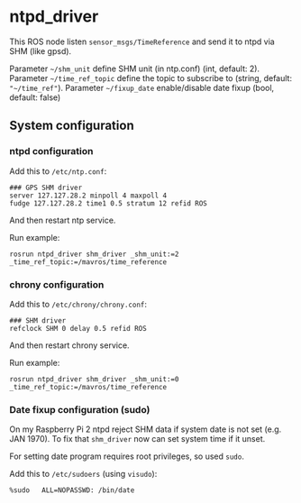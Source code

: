 ntpd\_driver
============

This ROS node listen `sensor_msgs/TimeReference` and send it to ntpd via SHM (like gpsd).

Parameter `~/shm_unit` define SHM unit (in ntp.conf) (int, default: 2).
Parameter `~/time_ref_topic` define the topic to subscribe to (string, default: `"~/time_ref"`).
Parameter `~/fixup_date` enable/disable date fixup (bool, default: false)


System configuration
--------------------

### ntpd configuration

Add this to `/etc/ntp.conf`:

    ### GPS SHM driver
    server 127.127.28.2 minpoll 4 maxpoll 4
    fudge 127.127.28.2 time1 0.5 stratum 12 refid ROS

And then restart ntp service.

Run example:

    rosrun ntpd_driver shm_driver _shm_unit:=2 _time_ref_topic:=/mavros/time_reference


### chrony configuration

Add this to `/etc/chrony/chrony.conf`:

    ### SHM driver
    refclock SHM 0 delay 0.5 refid ROS

And then restart chrony service.

Run example:

    rosrun ntpd_driver shm_driver _shm_unit:=0 _time_ref_topic:=/mavros/time_reference


### Date fixup configuration (sudo)

On my Raspberry Pi 2 ntpd reject SHM data if system date is not set (e.g. JAN 1970).
To fix that `shm_driver` now can set system time if it unset.

For setting date program requires root privileges, so used `sudo`.

Add this to `/etc/sudoers` (using `visudo`):

    %sudo	ALL=NOPASSWD: /bin/date

